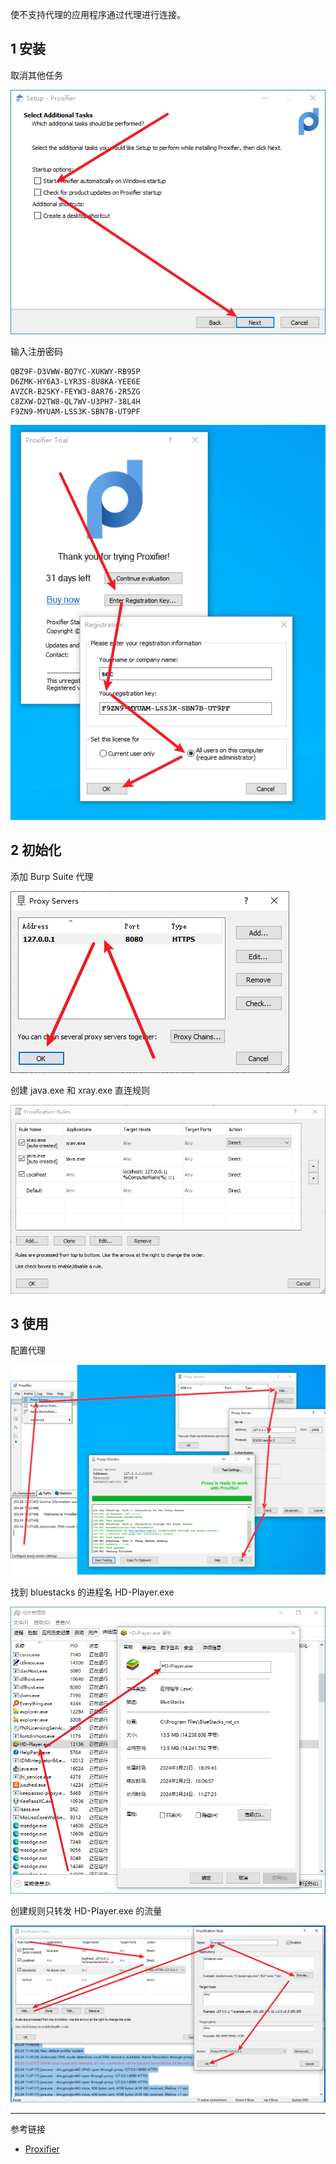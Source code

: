 使不支持代理的应用程序通过代理进行连接。

## 1 安装

取消其他任务

![取消其他任务](./../../../../../images/Proxifier/%E5%8F%96%E6%B6%88%E5%85%B6%E4%BB%96%E4%BB%BB%E5%8A%A1.png)

输入注册密码

```
QBZ9F-D3VWW-BQ7YC-XUKWY-RB95P
D6ZMK-HY6A3-LYR3S-8U8KA-YEE6E
AVZCR-B2SKY-FEYW3-8AR76-2R5ZG
C8ZXW-D2TW8-QL7WV-U3PH7-38L4H
F9ZN9-MYUAM-LSS3K-SBN7B-UT9PF
```

![输入注册密码](./../../../../../images/Proxifier/%E8%BE%93%E5%85%A5%E6%B3%A8%E5%86%8C%E5%AF%86%E7%A0%81.png)

## 2 初始化

添加 Burp Suite 代理

![添加 burp 代理](./../../../../../images/Proxifier/%E6%B7%BB%E5%8A%A0%20Burp%20Suite%20%E4%BB%A3%E7%90%86.png)

创建  java.exe 和 xray.exe 直连规则

![创建  java.exe 和 xray.exe 直连规则](./../../../../../images/Proxifier/%E5%88%9B%E5%BB%BA%20%20java.exe%20%E5%92%8C%20xray.exe%20%E7%9B%B4%E8%BF%9E%E8%A7%84%E5%88%99.png)

## 3 使用

配置代理

![配置代理](./../../../../../images/Proxifier/%E9%85%8D%E7%BD%AE%E4%BB%A3%E7%90%86.png)

找到 bluestacks 的进程名 HD-Player.exe

![找到 bluestacks 的进程名 HD-Player.exe](./../../../../../images/Proxifier/%E6%89%BE%E5%88%B0%20bluestacks%20%E7%9A%84%E8%BF%9B%E7%A8%8B%E5%90%8D%20HD-Player.exe.png)

创建规则只转发 HD-Player.exe 的流量

![创建规则只转发 HD-Player.exe 的流量](./../../../../../images/Proxifier/%E5%88%9B%E5%BB%BA%E8%A7%84%E5%88%99%E5%8F%AA%E8%BD%AC%E5%8F%91%20HD-Player.exe%20%E7%9A%84%E6%B5%81%E9%87%8F.png)

---

参考链接

- [Proxifier](https://www.proxifier.com/)
